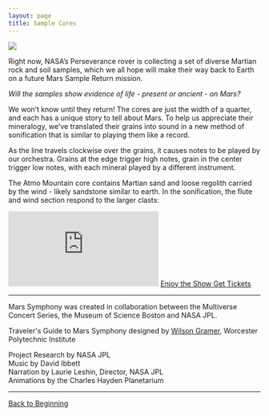 ```yaml
---
layout: page
title: Sample Cores
---
```


<img src="/assets/Comet Geyser.png">

Right now, NASA’s Perseverance rover is collecting a set of diverse Martian rock and soil samples,
which we all hope will make their way back to Earth on a future Mars Sample Return mission.

_Will the samples show evidence of life - present or ancient - on Mars?_

We won’t know until they return! The cores are just the width of a quarter, and each has a unique
story to tell about Mars. To help us appreciate their mineralogy, we’ve translated their grains into
sound in a new method of sonification that is similar to playing them like a record.

As the line travels clockwise over the grains, it causes notes to be played by our orchestra. Grains
at the edge trigger high notes, grain in the center trigger low notes, with each mineral played by a
different instrument.

The Atmo Mountain core contains Martian sand and loose regolith carried by the wind - likely
sandstone similar to earth. In the sonification, the flute and wind section respond to the larger
clasts:

<iframe class="video" src="https://www.youtube.com/embed/2s5spWA5D-I?si=njKfFlP8ZnpGDeaa" title="YouTube video player" frameborder="0" allow="accelerometer; autoplay; clipboard-write; encrypted-media; gyroscope; picture-in-picture; web-share" referrerpolicy="strict-origin-when-cross-origin" allowfullscreen></iframe>

<a class="link" target="_blank" href="https://www.multiverseseries.org">
    Enjoy the Show
</a>

<a class="link prominent" target="_blank" href="https://www.mos.org/events/subspace/mars-symphony">
    Get Tickets
</a>

<hr>

Mars Symphony was created in collaboration between the Multiverse Concert Series, the Museum of
Science Boston and NASA JPL.

Traveler's Guide to Mars Symphony designed by [Wilson Gramer](https://gramer.dev), Worcester
Polytechnic Institute

Project Research by NASA JPL <br> Music by David Ibbett <br> Narration by Laurie Leshin, Director,
NASA JPL <br> Animations by the Charles Hayden Planetarium

<hr>

[Back to Beginning](/)

